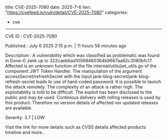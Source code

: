  
title: CVE-2025-7080
date: 2025-7-6
lien: "https://cvefeed.io/vuln/detail/CVE-2025-7080"
categories:
  - cve
---

CVE ID : CVE-2025-7080

Published :  July 6
2025
2:15 p.m. | 11 hours
58 minutes ago

Description : A vulnerability
which was classified as problematic
was found in Done-0 Jank up to 322caebbad10568460364b9667aa62c3080bfc17. Affected is an unknown function of the file internal/utils/jwt_utils.go of the component JWT Token Handler. The manipulation of the argument accessSecret/refreshSecret with the input jank-blog-secret/jank-blog-refresh-secret leads to use of hard-coded password. It is possible to launch the attack remotely. The complexity of an attack is rather high. The exploitability is told to be difficult. The exploit has been disclosed to the public and may be used. Continious delivery with rolling releases is used by this product. Therefore
no version details of affected nor updated releases are available.

Severity: 3.7 | LOW

Visit the link for more details
such as CVSS details
affected products
timeline
and more...
